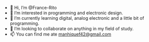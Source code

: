 - 👋 Hi, I’m @France-Rito
- 👀 I’m interested in programming and electronic design.
- 🌱 I’m currently learning digital, analog electronic and a little bit of programming.
- 💞️ I’m looking to collaborate on anything in my field of study.
- 📫 You can find me ate manhiquef42@gmail.com

<!---
France-Rito/France-Rito is a ✨ special ✨ repository because its `README.md` (this file) appears on your GitHub profile.
You can click the Preview link to take a look at your changes.
--->
